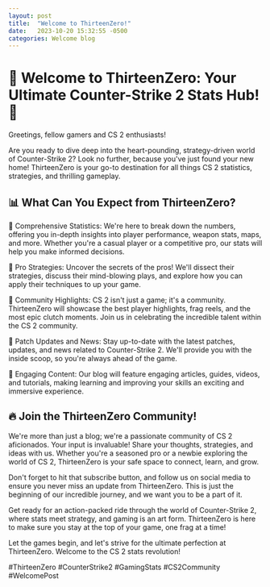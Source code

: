```yaml
---
layout: post
title:  "Welcome to ThirteenZero!"
date:   2023-10-20 15:32:55 -0500
categories: Welcome blog
---
```

# 🔫 Welcome to ThirteenZero: Your Ultimate Counter-Strike 2 Stats Hub! 🔫

Greetings, fellow gamers and CS 2 enthusiasts!

Are you ready to dive deep into the heart-pounding, strategy-driven world of Counter-Strike 2? Look no further, because you've just found your new home! ThirteenZero is your go-to destination for all things CS 2 statistics, strategies, and thrilling gameplay.

## 📊 What Can You Expect from ThirteenZero?

🔹 Comprehensive Statistics: We're here to break down the numbers, offering you in-depth insights into player performance, weapon stats, maps, and more. Whether you're a casual player or a competitive pro, our stats will help you make informed decisions.

🔹 Pro Strategies: Uncover the secrets of the pros! We'll dissect their strategies, discuss their mind-blowing plays, and explore how you can apply their techniques to up your game.

🔹 Community Highlights: CS 2 isn't just a game; it's a community. ThirteenZero will showcase the best player highlights, frag reels, and the most epic clutch moments. Join us in celebrating the incredible talent within the CS 2 community.

🔹 Patch Updates and News: Stay up-to-date with the latest patches, updates, and news related to Counter-Strike 2. We'll provide you with the inside scoop, so you're always ahead of the game.

🔹 Engaging Content: Our blog will feature engaging articles, guides, videos, and tutorials, making learning and improving your skills an exciting and immersive experience.

## 🔥 Join the ThirteenZero Community!

We're more than just a blog; we're a passionate community of CS 2 aficionados. Your input is invaluable! Share your thoughts, strategies, and ideas with us. Whether you're a seasoned pro or a newbie exploring the world of CS 2, ThirteenZero is your safe space to connect, learn, and grow.

Don't forget to hit that subscribe button, and follow us on social media to ensure you never miss an update from ThirteenZero. This is just the beginning of our incredible journey, and we want you to be a part of it.

Get ready for an action-packed ride through the world of Counter-Strike 2, where stats meet strategy, and gaming is an art form. ThirteenZero is here to make sure you stay at the top of your game, one frag at a time!

Let the games begin, and let's strive for the ultimate perfection at ThirteenZero. Welcome to the CS 2 stats revolution!

#ThirteenZero #CounterStrike2 #GamingStats #CS2Community #WelcomePost